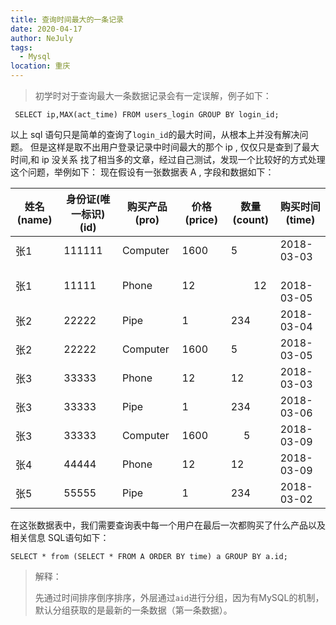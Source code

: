 ```yaml
---
title: 查询时间最大的一条记录
date: 2020-04-17
author: NeJuly
tags:
  - Mysql
location: 重庆
---
```

> 初学时对于查询最大一条数据记录会有一定误解，例子如下：
```mysql
 SELECT ip,MAX(act_time) FROM users_login GROUP BY login_id;
```
以上 sql 语句只是简单的查询了`login_id`的最大时间，从根本上并没有解决问题。
但是这样是取不出用户登录记录中时间最大的那个 ip , 仅仅只是查到了最大时间,和 ip 没关系
找了相当多的文章，经过自己测试，发现一个比较好的方式处理这个问题，举例如下：
现在假设有一张数据表 A , 字段和数据如下：

姓名(name) |身份证(唯一标识)(id) |购买产品(pro) |价格(price) |数量(count) |购买时间(time)
--|--|--|--|--|--|
张1 |111111| Computer| 1600| 5 |2018-03-03
张1 |11111 |Phone| 12　　|　　 12　|　 2018-03-05
张2 |22222 |Pipe| 1| 234 |2018-03-04
张2 |22222 |Computer| 1600| 5 |2018-03-05
张3 |33333 |Phone| 12 |12 |2018-03-03
张3 |33333 |Pipe| 1| 234 |2018-03-06
张3 |33333 |Computer |1600　|　 5 |2018-03-09
张4 |44444 |Phone |12| 12| 2018-03-09
张5 |55555 |Pipe| 1 |234| 2018-03-02

在这张数据表中，我们需要查询表中每一个用户在最后一次都购买了什么产品以及相关信息
SQL语句如下：
```mysql
SELECT * from (SELECT * FROM A ORDER BY time) a GROUP BY a.id;
```
>解释：
>
>先通过时间排序倒序排序，外层通过`aid`进行分组，因为有MySQL的机制，默认分组获取的是最新的一条数据（第一条数据）。
